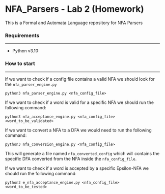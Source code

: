 # NFA_Parsers - Lab 2 (Homework)
This is a Formal and Automata Language repository for NFA Parsers

### Requirements
---
* Python v3.10

### How to start
---
If we want to check if a config file contains a valid NFA we should look for the ```nfa_parser_engine.py```
```
python3 nfa_parser_engine.py <nfa_config_file>
```

If we want to check if a word is valid for a specific NFA we should run the following command:
```
python3 nfa_acceptance_engine.py <nfa_config_file> <word_to_be_validated>
```

If we want to convert a NFA to a DFA we would need to run the following command:
```
python3 nfa_conversion_engine.py <nfa_config_file>
```
This will generate a file named ```nfa_converted_config``` which will contains the specific DFA converted from the NFA inside the ```nfa_config_file```.

If we want to check if a word is accepted by a specific Epsilon-NFA we should run the following command:
```
python3 e_nfa_acceptance_engine.py <nfa_config_file> <word_to_be_tested>
```

